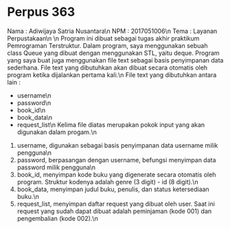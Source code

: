 # Perpus 363

Nama  : Adiwijaya Satria Nusantara\n
NPM   : 2017051006\n
Tema  : Layanan Perpustakaan\n
\n
Program ini dibuat sebagai tugas akhir praktikum Pemrograman Terstruktur. Dalam program, saya menggunakan sebuah class Queue yang dibuat dengan menggunakan STL, yaitu deque. Program yang saya buat juga menggunakan file text sebagai basis penyimpanan data sederhana. File text yang dibutuhkan akan dibuat secara otomatis oleh program ketika dijalankan pertama kali.\n
File text yang dibutuhkan antara lain :
- username\n
- password\n
- book_id\n
- book_data\n
- request_list\n
Kelima file diatas merupakan pokok input yang akan digunakan dalam progam.\n
1. username, digunakan sebagai basis penyimpanan data username milik pengguna\n
2. password, berpasangan dengan username, befungsi menyimpan data password milik pengguna\n
3. book_id, menyimpan kode buku yang digenerate secara otomatis oleh program. Struktur kodenya adalah genre (3 digit) - id (8 digit).\n
4. book_data, menyimpan judul buku, penulis, dan status ketersediaan buku.\n
5. request_list, menyimpan daftar request yang dibuat oleh user. Saat ini request yang sudah dapat dibuat adalah peminjaman (kode 001) dan pengembalian (kode 002).\n
